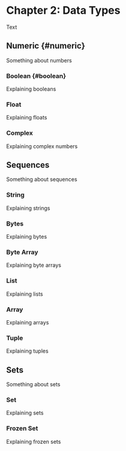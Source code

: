 # Chapter 2: Data Types

Text

## Numeric {#numeric}

Something about numbers

### Boolean {#boolean}

Explaining booleans

### Float

Explaining floats

### Complex

Explaining complex numbers

## Sequences

Something about sequences

### String

Explaining strings

### Bytes

Explaining bytes

### Byte Array

Explaining byte arrays

### List

Explaining lists

### Array

Explaining arrays

### Tuple

Explaining tuples

## Sets

Something about sets

### Set

Explaining sets

### Frozen Set

Explaining frozen sets



